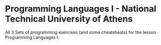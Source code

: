 # Programming Languages I - National Technical University of Athens
All 3 Sets of programming exercises (and some cheatsheats) for the lesson Programming Languages I.
